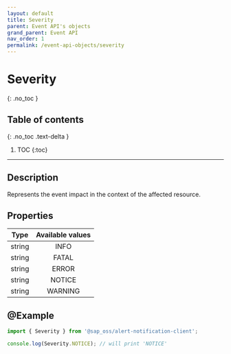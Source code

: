 ```yaml
---
layout: default
title: Severity
parent: Event API's objects
grand_parent: Event API
nav_order: 1
permalink: /event-api-objects/severity
---
```


# Severity
{: .no_toc }

## Table of contents
{: .no_toc .text-delta }

1. TOC
{:toc}

---

## Description

Represents the event impact in the context of the affected resource.

## Properties

| Type  | Available values |
|:-----:|:----------------:|
|string |      INFO        |
|string |      FATAL       |
|string |      ERROR       |
|string |      NOTICE      |
|string |      WARNING     |

## @Example

```js
import { Severity } from '@sap_oss/alert-notification-client';

console.log(Severity.NOTICE); // will print 'NOTICE'
```
